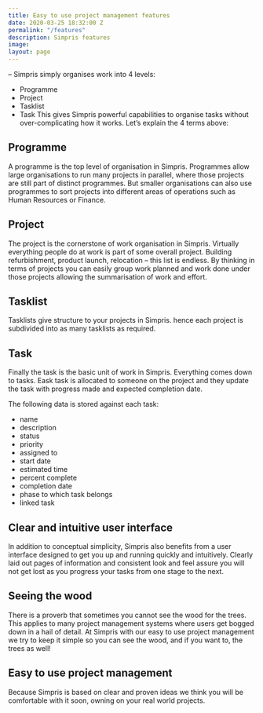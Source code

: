 ```yaml
---
title: Easy to use project management features
date: 2020-03-25 18:32:00 Z
permalink: "/features"
description: Simpris features
image: 
layout: page
---
```


 – Simpris simply organises work into 4 levels:
* Programme
* Project
* Tasklist
* Task
This gives Simpris powerful capabilities to organise tasks without over-complicating how it works. Let’s explain the 4 terms above:
## Programme
A programme is the top level of organisation in Simpris. Programmes allow large organisations to run many projects in parallel, where those projects are still part of distinct programmes. But smaller organisations can also use programmes to sort projects into different areas of operations such as Human Resources or Finance.
## Project
The project is the cornerstone of work organisation in Simpris. Virtually everything people do at work is part of some overall project. Building refurbishment, product launch, relocation – this list is endless. By thinking in terms of projects you can easily group work planned and work done under those projects allowing the summarisation of work and effort.
## Tasklist
Tasklists give structure to your projects in Simpris. hence each project is subdivided into as many tasklists as required.
## Task
Finally the task is the basic unit of work in Simpris. Everything comes down to tasks. Eask task is allocated to someone on the project and they update the task with progress made and expected completion date.

The following data is stored against each task:
* name
* description
* status
* priority
* assigned to
* start date
* estimated time
* percent complete
* completion date
* phase to which task belongs
* linked task

## Clear and intuitive user interface
In addition to conceptual simplicity, Simpris also benefits from a user interface designed to get you up and running quickly and intuitively. Clearly laid out pages of information and consistent look and feel assure you will not get lost as you progress your tasks from one stage to the next.
## Seeing the wood
There is a proverb that sometimes you cannot see the wood for the trees. This applies to many project management systems where users get bogged down in a hail of detail. At Simpris with our easy to use project management we try to keep it simple so you can see the wood, and if you want to, the trees as well!
## Easy to use project management
Because Simpris is based on clear and proven ideas we think you will be comfortable with it soon, owning on your real world projects.
